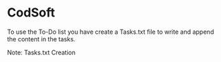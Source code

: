 # CodSoft
To use the To-Do list you have create a Tasks.txt file to write and append the content in the tasks.

Note: Tasks.txt Creation
